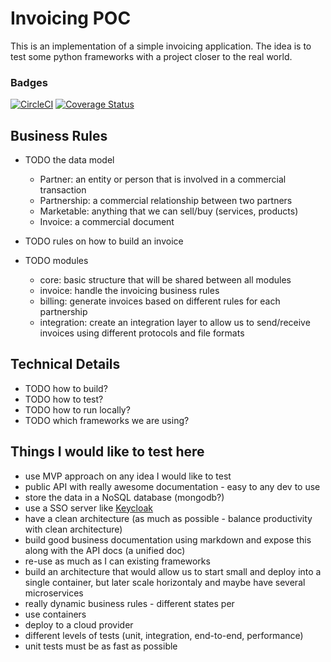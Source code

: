 # Invoicing POC

This is an implementation of a simple invoicing application. The idea is to test some python frameworks with a project
closer to the real world.

### Badges
[![CircleCI](https://circleci.com/gh/jrdalpra/invoicing-python.svg?style=svg)](https://circleci.com/gh/jrdalpra/invoicing-python.svg)
[![Coverage Status](https://coveralls.io/repos/github/jrdalpra/invoicing-python/badge.svg?branch=main)](https://coveralls.io/github/jrdalpra/invoicing-python?branch=main)


## Business Rules

- TODO the data model
  - Partner: an entity or person that is involved in a commercial transaction
  - Partnership: a commercial relationship between two partners
  - Marketable: anything that we can sell/buy (services, products)
  - Invoice: a commercial document 
     
- TODO rules on how to build an invoice
- TODO modules 
  - core: basic structure that will be shared between all modules
  - invoice: handle the invoicing business rules
  - billing: generate invoices based on different rules for each partnership
  - integration: create an integration layer to allow us to send/receive invoices using different protocols 
  and file formats

## Technical Details

- TODO how to build? 
- TODO how to test?
- TODO how to run locally?
- TODO which frameworks we are using?


## Things I would like to test here
- use MVP approach on any idea I would like to test
- public API with really awesome documentation - easy to any dev to use
- store the data in a NoSQL database (mongodb?)
- use a SSO server like [Keycloak](https://www.keycloak.org/)
- have a clean architecture (as much as possible - balance productivity with clean architecture)
- build good business documentation using markdown and expose this along with the API docs (a unified doc)
- re-use as much as I can existing frameworks
- build an architecture that would allow us to start small and deploy into a single container, but later scale horizontaly
and maybe have several microservices
- really dynamic business rules - different states per
- use containers
- deploy to a cloud provider
- different levels of tests (unit, integration, end-to-end, performance)
- unit tests must be as fast as possible